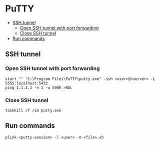 PuTTY
=====

* [SSH tunnel](#ssh-tunnel)
    * [Open SSH tunnel with port forwarding](#open-ssh-tunnel-with-port-forwarding)
    * [Close SSH tunnel](#close-ssh-tunnel)
* [Run commands](#run-commands)

SSH tunnel
----------

### Open SSH tunnel with port forwarding

```batchfile
start "" "C:\Program Files\PuTTY\putty.exe" -ssh <user>@<server> -L 5555:localhost:5432
ping 1.1.1.1 -n 1 -w 5000 >NUL
```

### Close SSH tunnel

```batchfile
taskkill /f /im putty.exe
```

Run commands
------------

```batchfile
plink <putty-session> -l <user> -m <file>.sh
```
